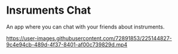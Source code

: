 # Insruments Chat
An app where you can chat with your friends about instruments.




https://user-images.githubusercontent.com/72891853/225144827-9c4e94cb-489d-4f37-8401-af00c739829d.mp4

